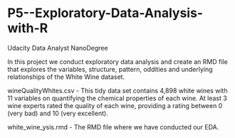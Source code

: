 # P5--Exploratory-Data-Analysis-with-R
Udacity Data Analyst NanoDegree

In this project we conduct exploratory data analysis and create an RMD file that explores the variables, structure, pattern, oddities
and underlying relationships of the White Wine dataset.

wineQualityWhites.csv - This tidy data set contains 4,898 white wines with 11 variables on quantifying the chemical properties of each wine. 
                        At least 3 wine experts rated the quality of each wine, providing a rating between 0 (very bad) and 10 (very excellent).
                        
white_wine_ysis.rmd - The RMD file where we have conducted our EDA.                  
